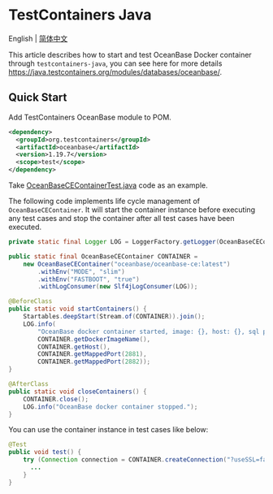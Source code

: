 # TestContainers Java

English | [简体中文](README-CN.md)

This article describes how to start and test OceanBase Docker container through `testcontainers-java`, you can see here for more details https://java.testcontainers.org/modules/databases/oceanbase/.

## Quick Start

Add TestContainers OceanBase module to POM.

```xml
<dependency>
  <groupId>org.testcontainers</groupId>
  <artifactId>oceanbase</artifactId>
  <version>1.19.7</version>
  <scope>test</scope>
</dependency>
```

Take [OceanBaseCEContainerTest.java](src/test/java/com/oceanbase/samples/OceanBaseCEContainerTest.java) code as an example.

The following code implements life cycle management of `OceanBaseCEContainer`. It will start the container instance before executing any test cases and stop the container after all test cases have been executed.

```java
private static final Logger LOG = LoggerFactory.getLogger(OceanBaseCEContainerTest.class);

public static final OceanBaseCEContainer CONTAINER =
    new OceanBaseCEContainer("oceanbase/oceanbase-ce:latest")
        .withEnv("MODE", "slim")
        .withEnv("FASTBOOT", "true")
        .withLogConsumer(new Slf4jLogConsumer(LOG));

@BeforeClass
public static void startContainers() {
    Startables.deepStart(Stream.of(CONTAINER)).join();
    LOG.info(
        "OceanBase docker container started, image: {}, host: {}, sql port: {}, rpc port:{}.",
        CONTAINER.getDockerImageName(),
        CONTAINER.getHost(),
        CONTAINER.getMappedPort(2881),
        CONTAINER.getMappedPort(2882));
}

@AfterClass
public static void closeContainers() {
    CONTAINER.close();
    LOG.info("OceanBase docker container stopped.");
}
```

You can use the container instance in test cases like below:

```java
@Test
public void test() {
    try (Connection connection = CONTAINER.createConnection("?useSSL=false")) {
      ...
    }
}
```
